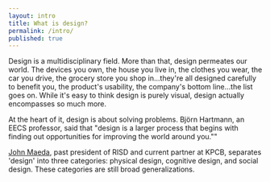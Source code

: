 ```yaml
---
layout: intro
title: What is design?
permalink: /intro/
published: true
---
```


Design is a multidisciplinary field. More than that, design permeates our world. The devices you own, the house you live in, the clothes you wear, the car you drive, the grocery store you shop in...they're all designed carefully to benefit you, the product's usability, the company's bottom line...the list goes on. While it's easy to think design is purely visual, design actually encompasses so much more.

At the heart of it, design is about solving problems. Björn Hartmann, an EECS professor, said that "design is a larger process that begins with finding out opportunities for improving the world around you.""

[John Maeda](https://about.me/johnmaeda), past president of RISD and current partner at KPCB, separates 'design' into three categories: physical design, cognitive design, and social design. These categories are still broad generalizations.